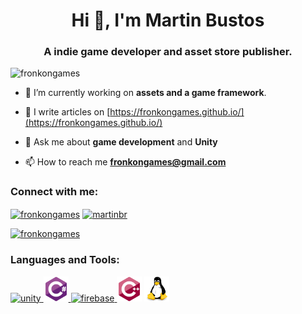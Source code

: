 <h1 align="center">Hi 👋, I'm Martin Bustos</h1>
<h3 align="center">A indie game developer and asset store publisher.</h3>

<img src="https://komarev.com/ghpvc/?username=fronkongames&label=Profile%20views&color=0e75b6&style=flat" alt="fronkongames" />

- 🔭 I’m currently working on **assets and a game framework**.

- 📝 I write articles on [https://fronkongames.github.io/](https://fronkongames.github.io/)

- 💬 Ask me about **game development** and **Unity**

- 📫 How to reach me **fronkongames@gmail.com**

<h3 align="left">Connect with me:</h3>
<p align="left">
<a href="https://twitter.com/fronkongames" target="blank"><img align="center" src="https://raw.githubusercontent.com/rahuldkjain/github-profile-readme-generator/master/src/images/icons/Social/twitter.svg" alt="fronkongames" height="30" width="40" /></a>
<a href="https://linkedin.com/in/martinbr" target="blank"><img align="center" src="https://raw.githubusercontent.com/rahuldkjain/github-profile-readme-generator/master/src/images/icons/Social/linked-in-alt.svg" alt="martinbr" height="30" width="40" /></a>
  
  <a href="https://twitter.com/fronkongames" target="blank"><img src="https://img.shields.io/twitter/follow/fronkongames?logo=twitter&style=for-the-badge" alt="fronkongames" /></a>
</p>

<h3 align="left">Languages and Tools:</h3>
<p align="left">
  <a href="https://unity.com/" target="_blank" rel="noreferrer"> <img src="https://www.vectorlogo.zone/logos/unity3d/unity3d-icon.svg" alt="unity" width="40" height="40"/>
  <a href="https://www.w3schools.com/cs/" target="_blank" rel="noreferrer"> <img src="https://raw.githubusercontent.com/devicons/devicon/master/icons/csharp/csharp-original.svg" alt="csharp" width="40" height="40"/> </a>
  <a href="https://firebase.google.com/" target="_blank" rel="noreferrer"> <img src="https://www.vectorlogo.zone/logos/firebase/firebase-icon.svg" alt="firebase" width="40" height="40"/> </a>
  <a href="https://www.w3schools.com/cpp/" target="_blank" rel="noreferrer"> <img src="https://raw.githubusercontent.com/devicons/devicon/master/icons/cplusplus/cplusplus-original.svg" alt="cplusplus" width="40" height="40"/></a>
  <a href="https://www.linux.org/" target="_blank" rel="noreferrer"> <img src="https://raw.githubusercontent.com/devicons/devicon/master/icons/linux/linux-original.svg" alt="linux" width="40" height="40"/> </a>
</p>
